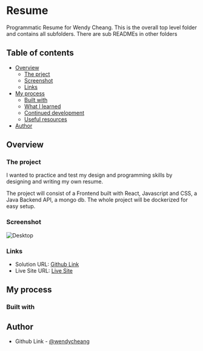 # Resume

Programmatic Resume for Wendy Cheang. This is the overall top level folder and contains all subfolders. There are sub READMEs in other folders


## Table of contents

- [Overview](#overview)
  - [The prject](#the-project)
  - [Screenshot](#screenshot)
  - [Links](#links)
- [My process](#my-process)
  - [Built with](#built-with)
  - [What I learned](#what-i-learned)
  - [Continued development](#continued-development)
  - [Useful resources](#useful-resources)
- [Author](#author)


## Overview

### The project

I wanted to practice and test my design and programming skills by designing and writing my own resume. 

The project will consist of a Frontend built with React, Javascript and CSS, a Java Backend API, a mongo db.
The whole project will be dockerized for easy setup. 

### Screenshot

![Desktop](./images/desktop.png)

### Links

- Solution URL: [Github Link](https://github.com/wendycheang/social-proof-section-master)
- Live Site URL: [Live Site](https://whimsical-dieffenbachia-7b73d0.netlify.app/)

## My process

### Built with


## Author

- Github Link - [@wendycheang](https://www.frontendmentor.io/profile/wendycheang)
